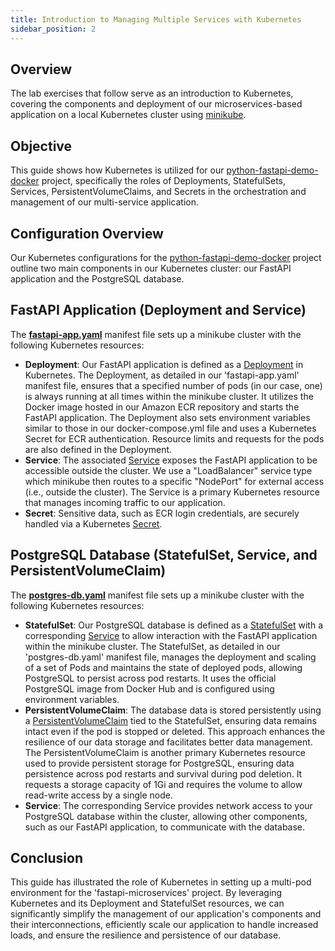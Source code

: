```yaml
---
title: Introduction to Managing Multiple Services with Kubernetes
sidebar_position: 2
---
```

## Overview
The lab exercises that follow serve as an introduction to Kubernetes, covering the components and deployment of our microservices-based application on a local Kubernetes cluster using [minikube](https://minikube.sigs.k8s.io/docs/). 

## Objective
This guide shows how Kubernetes is utilized for our [python-fastapi-demo-docker](https://github.com/aws-samples/python-fastapi-demo-docker) project, specifically the roles of Deployments, StatefulSets, Services, PersistentVolumeClaims, and Secrets in the orchestration and management of our multi-service application. 

## Configuration Overview
Our Kubernetes configurations for the [python-fastapi-demo-docker](https://github.com/aws-samples/python-fastapi-demo-docker) project outline two main components in our Kubernetes cluster: our FastAPI application and the PostgreSQL database.

## FastAPI Application (Deployment and Service)
The **[fastapi-app.yaml](https://github.com/aws-samples/python-fastapi-demo-docker/blob/main/kubernetes/fastapi-app.yaml)** manifest file sets up a minikube cluster with the following Kubernetes resources:

- **Deployment**: Our FastAPI application is defined as a [Deployment](https://kubernetes.io/docs/concepts/workloads/controllers/deployment/) in Kubernetes. The Deployment, as detailed in our 'fastapi-app.yaml' manifest file, ensures that a specified number of pods (in our case, one) is always running at all times within the minikube cluster. It utilizes the Docker image hosted in our Amazon ECR repository and starts the FastAPI application. The Deployment also sets environment variables similar to those in our docker-compose.yml file and uses a Kubernetes Secret for ECR authentication. Resource limits and requests for the pods are also defined in the Deployment.
- **Service**: The associated [Service](https://kubernetes.io/docs/concepts/services-networking/service/) exposes the FastAPI application to be accessible outside the cluster. We use a "LoadBalancer" service type which minikube then routes to a specific "NodePort" for external access (i.e., outside the cluster). The Service is a primary Kubernetes resource that manages incoming traffic to our application.
- **Secret**: Sensitive data, such as ECR login credentials, are securely handled via a Kubernetes [Secret](https://kubernetes.io/docs/concepts/configuration/secret/).

## PostgreSQL Database (StatefulSet, Service, and PersistentVolumeClaim)
The **[postgres-db.yaml](https://github.com/aws-samples/python-fastapi-demo-docker/blob/main/kubernetes/postgres-db.yaml)** manifest file sets up a minikube cluster with the following Kubernetes resources:

- **StatefulSet**: Our PostgreSQL database is defined as a [StatefulSet](https://kubernetes.io/docs/concepts/workloads/controllers/statefulset/) with a corresponding [Service](https://kubernetes.io/docs/concepts/services-networking/service/) to allow interaction with the FastAPI application within the minikube cluster. The StatefulSet, as detailed in our 'postgres-db.yaml' manifest file, manages the deployment and scaling of a set of Pods and maintains the state of deployed pods, allowing PostgreSQL to persist across pod restarts. It uses the official PostgreSQL image from Docker Hub and is configured using environment variables.
- **PersistentVolumeClaim**: The database data is stored persistently using a [PersistentVolumeClaim](https://kubernetes.io/docs/concepts/storage/persistent-volumes/) tied to the StatefulSet, ensuring data remains intact even if the pod is stopped or deleted. This approach enhances the resilience of our data storage and facilitates better data management. The PersistentVolumeClaim is another primary Kubernetes resource used to provide persistent storage for PostgreSQL, ensuring data persistence across pod restarts and survival during pod deletion. It requests a storage capacity of 1Gi and requires the volume to allow read-write access by a single node.
- **Service**: The corresponding Service provides network access to your PostgreSQL database within the cluster, allowing other components, such as our FastAPI application, to communicate with the database.

## Conclusion
This guide has illustrated the role of Kubernetes in setting up a multi-pod environment for the 'fastapi-microservices' project. By leveraging Kubernetes and its Deployment and StatefulSet resources, we can significantly simplify the management of our application's components and their interconnections, efficiently scale our application to handle increased loads, and ensure the resilience and persistence of our database.